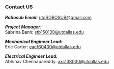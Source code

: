 ### Contact US 

**_Robosub Email:_** [utdROBOSUB@gmail.com](mailto:utdROBOSUB@gmail.com)

**_Project Manager:_** 
<br/>Sabrina Banh: [stb150130@utdallas.edu](mailto:stb150130@utdallas.edu)

**_Mechanical Engineer Lead:_** 
<br/>Eric Carter: [eac160430@utdallas.edu](mailto:eac160430@utdallas.edu) 

**_Electrical Engineer Lead:_**   
Abhinav Chennapareddy: [axc138030@utdallas.edu](mailto:axc138030@utdallas.edu) 





